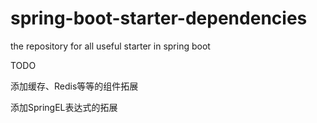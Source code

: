 # spring-boot-starter-dependencies
the repository for all useful starter in spring boot


TODO 

添加缓存、Redis等等的组件拓展

添加SpringEL表达式的拓展